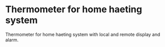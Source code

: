 # Thermometer for home haeting system
Thermometer for home haeting system with local and remote display and alarm.



